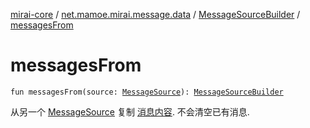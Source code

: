 [mirai-core](../../index.md) / [net.mamoe.mirai.message.data](../index.md) / [MessageSourceBuilder](index.md) / [messagesFrom](./messages-from.md)

# messagesFrom

`fun messagesFrom(source: `[`MessageSource`](../-message-source/index.md)`): `[`MessageSourceBuilder`](index.md)

从另一个 [MessageSource](../-message-source/index.md) 复制 [消息内容](../-message-source/original-message.md). 不会清空已有消息.

